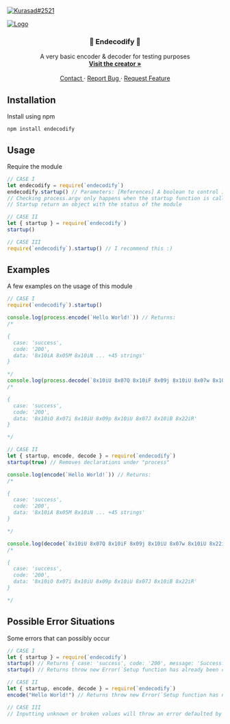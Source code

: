 [![Kurasad#2521](https://img.shields.io/badge/Creator-Kurasad%232521-%23ff0092)](https://twitter.com/iKurasad) 

<p>
  <a href="https://github.com/DPulavarthy/endecodify" target="_blank">
    <img src="https://i.imgur.com/QIFginm.png" alt="Logo">
  </a>

  <h3 align="center"> 💠 Endecodify 💠 </h3>
  <p align="center">
    A very basic encoder & decoder for testing purposes
    <br />
    <a href="https://kura.gq"><strong> Visit the creator » </strong></a>
    <br />
    <br />
    <a href="https://support.jonin.gq"> Contact </a>
    ·
    <a href="https://github.com/DPulavarthy/endecodify/issues"> Report Bug </a>
    ·
    <a href="https://github.com/DPulavarthy/endecodify/issues"> Request Feature </a>
  </p>
</p>

## Installation
Install using npm
```
npm install endecodify
```

## Usage
Require the module
```js
// CASE I
let endecodify = require(`endecodify`)
endecodify.startup() // Parameters: [References] A boolean to control if references to this module should be made under "process".
// Checking process.argv only happens when the startup function is called
// Startup return an object with the status of the module

// CASE II
let { startup } = require(`endecodify`)
startup()

// CASE III
require(`endecodify`).startup() // I recommend this :)
```

## Examples
A few examples on the usage of this module
```js
// CASE I
require(`endecodify`).startup()

console.log(process.encode(`Hello World!`)) // Returns:
/*

{
  case: 'success',
  code: '200',
  data: '8x10iA 8x05M 8x10iN ... +45 strings'
}

*/
console.log(process.decode(`8x10iU 8x07Q 8x10iF 8x09j 8x10iU 8x07w 8x10iU 8x22iW`)) // Returns: 
/* 

{
  case: 'success',
  code: '200',
  data: '8x10iO 8x07i 8x10iU 8x09p 8x10iU 8x07J 8x10iB 8x22iR'
}

*/
```

```js
// CASE II
let { startup, encode, decode } = require(`endecodify`)
startup(true) // Removes declarations under "process"

console.log(encode(`Hello World!`)) // Returns:
/*

{
  case: 'success',
  code: '200',
  data: '8x10iA 8x05M 8x10iN ... +45 strings'
}

*/

console.log(decode(`8x10iU 8x07Q 8x10iF 8x09j 8x10iU 8x07w 8x10iU 8x22iW`)) // Returns: 
/* 

{
  case: 'success',
  code: '200',
  data: '8x10iO 8x07i 8x10iU 8x09p 8x10iU 8x07J 8x10iB 8x22iR'
}

*/
```

## Possible Error Situations
Some errors that can possibly occur

```js
// CASE I
let { startup } = require(`endecodify`)
startup() // Returns { case: 'success', code: '200', message: 'Successfully setup' }
startup() // Returns throw new Error(`Setup function has already been called`)

// CASE II
let { startup, encode, decode } = require(`endecodify`)
encode("Hello World!") // Returns throw new Error(`Setup function has not been called`)

// CASE III
// Inputting unknown or broken values will throw an error defaulted by the process
```
